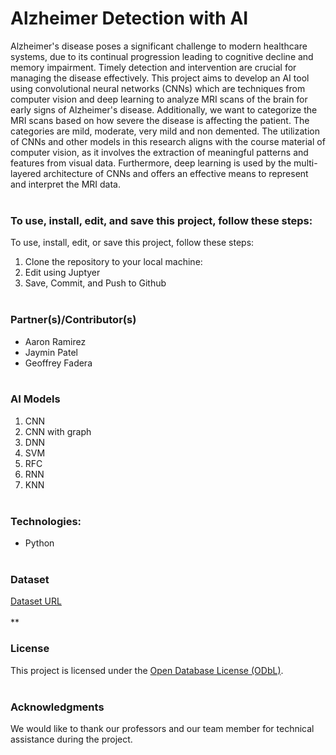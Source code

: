 # Alzheimer Detection with AI
Alzheimer's disease poses a significant challenge to modern healthcare systems, due to its continual progression leading to cognitive decline and memory impairment. Timely detection and intervention are crucial for managing the disease effectively. This project aims to develop an AI tool using convolutional neural networks (CNNs) which are techniques from computer vision and deep learning to analyze MRI scans of the brain for early signs of Alzheimer's disease. Additionally, we want to categorize the MRI scans based on how severe the disease is affecting the patient. The categories are mild, moderate, very mild and non demented. 
The utilization of CNNs and other models in this research aligns with the course material of computer vision, as it involves the extraction of meaningful patterns and features from visual data. Furthermore, deep learning is used by the multi-layered architecture of CNNs and offers an effective means to represent and interpret the MRI data.
<br><br>
### To use, install, edit, and save this project, follow these steps:<br>
To use, install, edit, or save this project, follow these steps:<br>
1. Clone the repository to your local machine:<br>
2. Edit using Juptyer<br>
3. Save, Commit, and Push to Github<br><br>
### Partner(s)/Contributor(s)<br>
* Aaron Ramirez<br>
* Jaymin Patel<br>
* Geoffrey Fadera<br><br>
### AI Models
1. CNN <br>
2. CNN with graph <br>
3. DNN <br>
4. SVM <br>
5. RFC <br>
6. RNN <br>
7. KNN <br><br>
### Technologies:<br>
* Python<br><br>
### Dataset
[Dataset URL](https://www.kaggle.com/datasets/tourist55/alzheimers-dataset-4-class-of-images) <br><br>**
### License<br>
This project is licensed under the [Open Database License (ODbL)](http://opendatacommons.org/licenses/odbl/1.0/).<br><br>
### Acknowledgments<br>
We would like to thank our professors and our team member for technical assistance during the project.